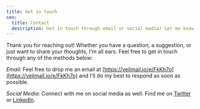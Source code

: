 ```yaml
---
title: Get in touch
seo:
  title: Contact
  description: Get in touch through email or social media! Let me know how I can help.
---
```


Thank you for reaching out! Whether you have a question, a suggestion, or just want to share your thoughts, I'm all ears. Feel free to get in touch through any of the methods below:

_Email:_
Feel free to drop me an email at [https://veilmail.io/e/FkKh7o](https://veilmail.io/e/FkKh7o) and I'll do my best to respond as soon as possible.

_Social Media:_
Connect with me on social media as well. Find me on [Twitter](https://twitter.com) or [LinkedIn](https://www.linkedin.com/).
